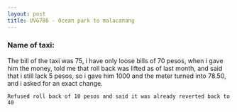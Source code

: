 ```yaml
---
layout: post
title: UVG786 - Ocean park to malacanang
---
```


### Name of taxi: 

The bill of the taxi was 75, i have only loose bills of 70 pesos, when i gave him the money, told me that roll back was lifted as of last month, and said that i still lack 5 pesos, so i gave him 1000 and the meter turned into 78.50, and i asked for an exact change.

```Refused roll back of 10 pesos and said it was already reverted back to 40```
